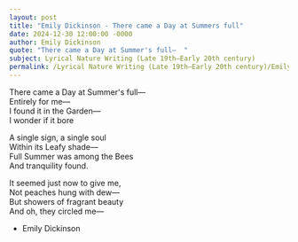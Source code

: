 ```yaml
---
layout: post
title: "Emily Dickinson - There came a Day at Summers full"
date: 2024-12-30 12:00:00 -0000
author: Emily Dickinson
quote: "There came a Day at Summer's full—  "
subject: Lyrical Nature Writing (Late 19th–Early 20th century)
permalink: /Lyrical Nature Writing (Late 19th–Early 20th century)/Emily Dickinson/Emily Dickinson - There came a Day at Summers full
---
```


There came a Day at Summer's full—  
Entirely for me—  
I found it in the Garden—  
I wonder if it bore  

A single sign, a single soul  
Within its Leafy shade—  
Full Summer was among the Bees  
And tranquility found.  

It seemed just now to give me,  
Not peaches hung with dew—  
But showers of fragrant beauty  
And oh, they circled me—  


- Emily Dickinson
